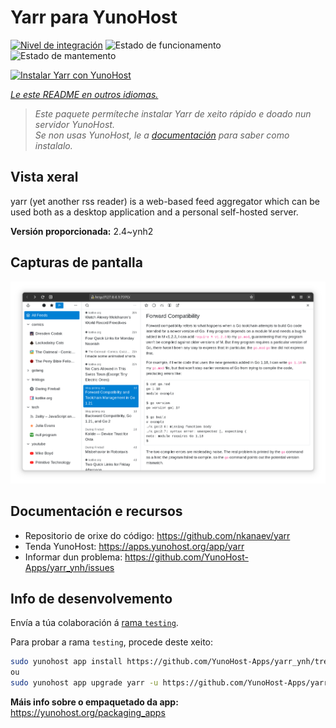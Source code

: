 <!--
NOTA: Este README foi creado automáticamente por <https://github.com/YunoHost/apps/tree/master/tools/readme_generator>
NON debe editarse manualmente.
-->

# Yarr para YunoHost

[![Nivel de integración](https://dash.yunohost.org/integration/yarr.svg)](https://ci-apps.yunohost.org/ci/apps/yarr/) ![Estado de funcionamento](https://ci-apps.yunohost.org/ci/badges/yarr.status.svg) ![Estado de mantemento](https://ci-apps.yunohost.org/ci/badges/yarr.maintain.svg)

[![Instalar Yarr con YunoHost](https://install-app.yunohost.org/install-with-yunohost.svg)](https://install-app.yunohost.org/?app=yarr)

*[Le este README en outros idiomas.](./ALL_README.md)*

> *Este paquete permíteche instalar Yarr de xeito rápido e doado nun servidor YunoHost.*  
> *Se non usas YunoHost, le a [documentación](https://yunohost.org/install) para saber como instalalo.*

## Vista xeral

yarr (yet another rss reader) is a web-based feed aggregator which can be used both as a desktop application and a personal self-hosted server.

**Versión proporcionada:** 2.4~ynh2

## Capturas de pantalla

![Captura de pantalla de Yarr](./doc/screenshots/screenshot.png)

## Documentación e recursos

- Repositorio de orixe do código: <https://github.com/nkanaev/yarr>
- Tenda YunoHost: <https://apps.yunohost.org/app/yarr>
- Informar dun problema: <https://github.com/YunoHost-Apps/yarr_ynh/issues>

## Info de desenvolvemento

Envía a túa colaboración á [rama `testing`](https://github.com/YunoHost-Apps/yarr_ynh/tree/testing).

Para probar a rama `testing`, procede deste xeito:

```bash
sudo yunohost app install https://github.com/YunoHost-Apps/yarr_ynh/tree/testing --debug
ou
sudo yunohost app upgrade yarr -u https://github.com/YunoHost-Apps/yarr_ynh/tree/testing --debug
```

**Máis info sobre o empaquetado da app:** <https://yunohost.org/packaging_apps>
